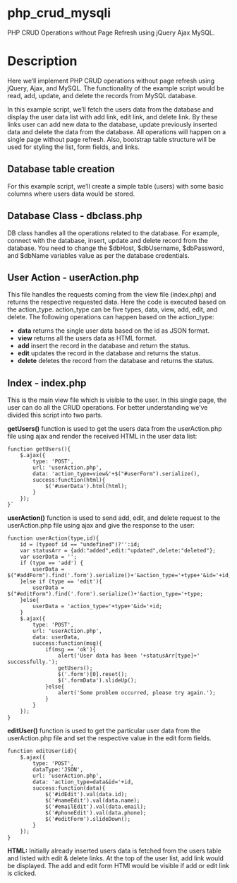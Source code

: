# php_crud_mysqli
PHP CRUD Operations without Page Refresh using jQuery Ajax MySQL.

# Description
Here we’ll implement PHP CRUD operations without page refresh using jQuery, Ajax, and MySQL. The functionality of the example script would be read, add, update, and delete the records from MySQL database.

In this example script, we’ll fetch the users data from the database and display the user data list with add link, edit link, and delete link. By these links user can add new data to the database, update previously inserted data and delete the data from the database. All operations will happen on a single page without page refresh. Also, bootstrap table structure will be used for styling the list, form fields, and links.

## Database table creation
For this example script, we’ll create a simple table (users) with some basic columns where users data would be stored.

## Database Class - dbclass.php
DB class handles all the operations related to the database. For example, connect with the database, insert, update and delete record from the database. You need to change the $dbHost, $dbUsername, $dbPassword, and $dbName variables value as per the database credentials.

## User Action - userAction.php
This file handles the requests coming from the view file (index.php) and returns the respective requested data. Here the code is executed based on the action_type. action_type can be five types, data, view, add, edit, and delete. The following operations can happen based on the action_type:

* **data** returns the single user data based on the id as JSON format.
* **view** returns all the users data as HTML format.
* **add** insert the record in the database and return the status.
* **edit** updates the record in the database and returns the status.
* **delete** deletes the record from the database and returns the status.

## Index - index.php
This is the main view file which is visible to the user. In this single page, the user can do all the CRUD operations. For better understanding we’ve divided this script into two parts.

**getUsers()** function is used to get the users data from the userAction.php file using ajax and render the received HTML in the user data list:
~~~
function getUsers(){
    $.ajax({
        type: 'POST',
        url: 'userAction.php',
        data: 'action_type=view&'+$("#userForm").serialize(),
        success:function(html){
            $('#userData').html(html);
        }
    });
}`
~~~

**userAction()** function is used to send add, edit, and delete request to the userAction.php file using ajax and give the response to the user:

~~~
function userAction(type,id){
    id = (typeof id == "undefined")?'':id;
    var statusArr = {add:"added",edit:"updated",delete:"deleted"};
    var userData = '';
    if (type == 'add') {
        userData = $("#addForm").find('.form').serialize()+'&action_type='+type+'&id='+id;
    }else if (type == 'edit'){
        userData = $("#editForm").find('.form').serialize()+'&action_type='+type;
    }else{
        userData = 'action_type='+type+'&id='+id;
    }
    $.ajax({
        type: 'POST',
        url: 'userAction.php',
        data: userData,
        success:function(msg){
            if(msg == 'ok'){
                alert('User data has been '+statusArr[type]+' successfully.');
                getUsers();
                $('.form')[0].reset();
                $('.formData').slideUp();
            }else{
                alert('Some problem occurred, please try again.');
            }
        }
    });
}
~~~

**editUser()** function is used to get the particular user data from the userAction.php file and set the respective value in the edit form fields.

~~~
function editUser(id){
    $.ajax({
        type: 'POST',
        dataType:'JSON',
        url: 'userAction.php',
        data: 'action_type=data&id='+id,
        success:function(data){
            $('#idEdit').val(data.id);
            $('#nameEdit').val(data.name);
            $('#emailEdit').val(data.email);
            $('#phoneEdit').val(data.phone);
            $('#editForm').slideDown();
        }
    });
}
~~~

**HTML:**
Initially already inserted users data is fetched from the users table and listed with edit & delete links. At the top of the user list, add link would be displayed. The add and edit form HTMl would be visible if add or edit link is clicked.
